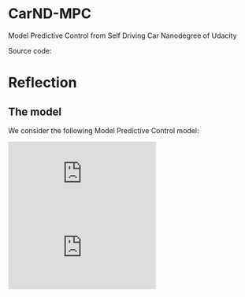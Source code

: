 # CarND-MPC
Model Predictive Control from Self Driving Car Nanodegree of Udacity

Source code: 

# Reflection
## The model 
We consider the following Model Predictive Control model: 


![equation](http://www.sciweavers.org/tex2img.php?eq=X_%7Bt%2B1%7D%20%3D%20X_%7Bt%7D%20%2B%20%20%5Cnu_%7Bt%7D%20%2A%20cos%28%20%5Cpsi_%7Bt%7D%29%2Adt&bc=White&fc=Black&im=jpg&fs=12&ff=arev&edit=0)
![equation](http://www.sciweavers.org/tex2img.php?eq=X_%7Bt%2B1%7D%20%3D%20X_%7Bt%7D%20%2B%20%20%5Cnu_%7Bt%7D%20%2A%20sin%28%20%5Cpsi_%7Bt%7D%29%2Adt&bc=White&fc=Black&im=jpg&fs=12&ff=arev&edit=0)





